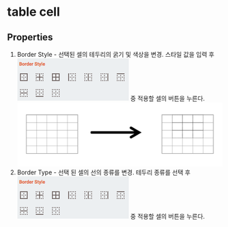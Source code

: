 # table cell
## Properties
1. Border Style - 선택된 셀의 테두리의 굵기 및 색상을 변경. 스타일 값을 입력 후 ![Table-셀 스타일 종류][table-04] 중 적용할 셀의 버튼을 누른다.
![Table-셀 스타일][table-05]
1. Border Type - 선택 된 셀의 선의 종류를 변경. 테두리 종류를 선택 후 ![Table-셀 스타일 종류][table-04] 중 적용할 셀의 버튼을 누른다.  



[table-03]: ../images/table-03.png

[table-04]: ../images/table-04.png

[table-05]: ../images/table-05.png
